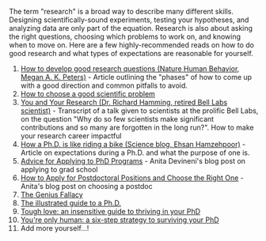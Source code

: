 The term "research" is a broad way to describe many different skills. Designing scientifically-sound experiments, testing your hypotheses, and analyzing data are only part of the equation. Research is also about asking the right questions, choosing which problems to work on, and knowing when to move on. Here are a few highly-recommended reads on how to do good research and what types of expectations are reasonable for yourself.

1. [How to develop good research questions (Nature Human Behavior, Megan A. K. Peters)](https://www.nature.com/articles/s41562-025-02292-5) - Article outlining the "phases" of how to come up with a good direction and common pitfalls to avoid.
2. [How to choose a good scientific problem](https://www.cell.com/molecular-cell/fulltext/S1097-2765(09)00641-8)
3. [You and Your Research (Dr. Richard Hamming, retired Bell Labs scientist)](https://www.cs.virginia.edu/~robins/YouAndYourResearch.html) - Transcript of a talk given to scientists at the prolific Bell Labs, on the question "Why do so few scientists make significant contributions and so many are forgotten in the long run?". How to make your research career impactful
4. [How a Ph.D. is like riding a bike (Science blog, Ehsan Hamzehpoor)](https://www.science.org/content/article/how-ph-d-riding-bike) - Article on expectations during a Ph.D. and what the purpose of one is.
5. [Advice for Applying to PhD Programs](https://www.brains-explained.com/advice-for-applying-to-phd-programs/) - Anita Devineni's blog post on applying to grad school
6. [How to Apply for Postdoctoral Positions and Choose the Right One](https://www.brains-explained.com/how-to-apply-for-postdocs/) - Anita's blog post on choosing a postdoc
7. [The Genius Fallacy](https://jxyzabc.blogspot.com/2017/09/the-genius-fallacy.html)
8. [The illustrated guide to a Ph.D.](https://matt.might.net/articles/phd-school-in-pictures/)
9. [Tough love: an insensitive guide to thriving in your PhD](https://neurochambers.blogspot.com/2012/05/tough-love-insensitive-guide-to.html)
10. [You're only human: a six-step strategy to surviving your PhD](https://www.nature.com/articles/d41586-025-00967-7)
11. Add more yourself...! 

